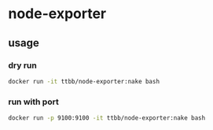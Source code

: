 # node-exporter
## usage
### dry run
```bash
docker run -it ttbb/node-exporter:nake bash
```
### run with port
```bash
docker run -p 9100:9100 -it ttbb/node-exporter:nake bash
```

